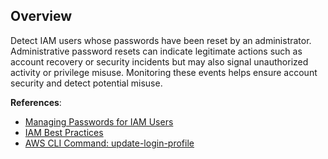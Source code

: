 ## Overview

Detect IAM users whose passwords have been reset by an administrator. Administrative password resets can indicate legitimate actions such as account recovery or security incidents but may also signal unauthorized activity or privilege misuse. Monitoring these events helps ensure account security and detect potential misuse.

**References**:
- [Managing Passwords for IAM Users](https://docs.aws.amazon.com/IAM/latest/UserGuide/id_credentials_passwords_admin-change-user.html)
- [IAM Best Practices](https://docs.aws.amazon.com/IAM/latest/UserGuide/best-practices.html)
- [AWS CLI Command: update-login-profile](https://docs.aws.amazon.com/cli/latest/reference/iam/update-login-profile.html)
